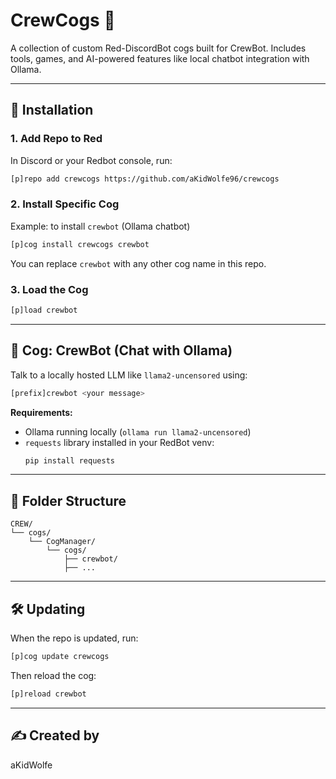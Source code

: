 # CrewCogs 🔧
A collection of custom Red-DiscordBot cogs built for CrewBot. Includes tools, games, and AI-powered features like local chatbot integration with Ollama.

---

## 🚀 Installation

### 1. Add Repo to Red
In Discord or your Redbot console, run:

```bash
[p]repo add crewcogs https://github.com/aKidWolfe96/crewcogs
```

### 2. Install Specific Cog
Example: to install `crewbot` (Ollama chatbot)

```bash
[p]cog install crewcogs crewbot
```

You can replace `crewbot` with any other cog name in this repo.

### 3. Load the Cog
```bash
[p]load crewbot
```

---

## 🧠 Cog: CrewBot (Chat with Ollama)

Talk to a locally hosted LLM like `llama2-uncensored` using:

```bash
[prefix]crewbot <your message>
```

**Requirements:**
- Ollama running locally (`ollama run llama2-uncensored`)
- `requests` library installed in your RedBot venv:
  ```bash
  pip install requests
  ```

---

## 📁 Folder Structure

```
CREW/
└── cogs/
    └── CogManager/
        └── cogs/
            ├── crewbot/
            ├── ...
```

---

## 🛠 Updating

When the repo is updated, run:

```bash
[p]cog update crewcogs
```

Then reload the cog:

```bash
[p]reload crewbot
```

---

## ✍️ Created by
aKidWolfe
